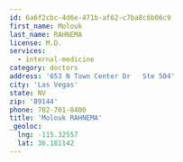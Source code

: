 ```yaml
---
id: 6a6f2cbc-4d6e-471b-af62-c7ba8c6b06c9
first_name: Molouk
last_name: RAHNEMA
license: M.D.
services:
  - internal-medicine
category: doctors
address: '653 N Town Center Dr   Ste 504'
city: 'Las Vegas'
state: NV
zip: '89144'
phone: 702-701-8400
title: 'Molouk RAHNEMA'
_geoloc:
  lng: -115.32557
  lat: 36.181142
---
```


